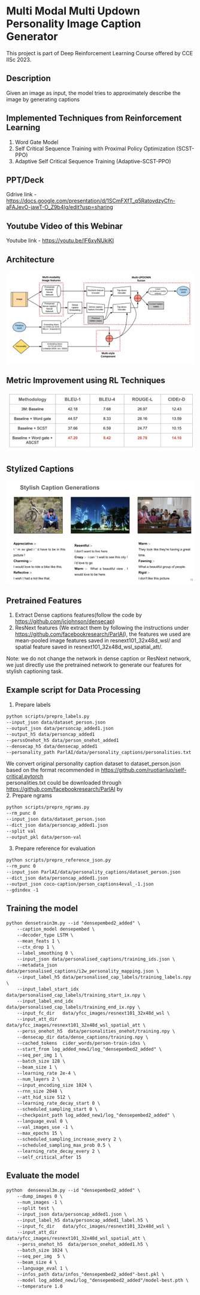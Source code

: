 # Multi Modal Multi Updown Personality Image Caption Generator

This project is part of Deep Reinforcement Learning Course offered by CCE IISc 2023. 

## Description
Given an image as input, the model tries to approximately describe the image by generating captions

## Implemented Techniques from Reinforcement Learning
1. Word Gate Model
2. Self Critical Sequence Training with Proximal Policy Optimization (SCST-PPO)
3. Adaptive Self Critical Sequence Training (Adaptive-SCST-PPO)

## PPT/Deck 
Gdrive link - https://docs.google.com/presentation/d/1SCmFXfT_q5RatovdzyCfn-aFAJevO-jawT-O_Z9b4lg/edit?usp=sharing

## Youtube Video of this Webinar
Youtube link - https://youtu.be/lF6xyNUkiKI

## Architecture 
![Alt text](assets/model_architecture.png?raw=true "Title")

## Metric Improvement using RL Techniques
![Alt text](assets/metrics.png)

## Stylized Captions
![Alt text](assets/captions.png)

## Pretrained Features
1. Extract Dense captions features(follow the code by https://github.com/jcjohnson/densecap)
2. ResNext features (We extract them by following the instructions under https://github.com/facebookresearch/ParlAI), the features we used are mean-pooled image  features saved in resnext101_32x48d_wsl/ and spatial feature saved in resnext101_32x48d_wsl_spatial_att/. 

Note: we do not change the network in dense caption or ResNext network, we just directly use the pretrained network to generate our features for stylish captioning task.

## Example script for Data Processing
1. Prepare labels
```
python scripts/prepro_labels.py 
--input_json data/dataset_person.json 
--output_json data/personcap_added1.json 
--output_h5 data/personcap_added1  
--perssOnehot_h5 data/person_onehot_added1 
--densecap_h5 data/densecap_added1 
--personality_path ParlAI/data/personality_captions/personalities.txt
```
We convert original personality caption dataset to dataset_person.json based on the format recommended in https://github.com/ruotianluo/self-critical.pytorch <br />
personalities.txt could be downloaded through https://github.com/facebookresearch/ParlAI by <br />
2. Prepare ngrams
```
python scripts/prepro_ngrams.py 
--rm_punc 0 
--input_json data/dataset_person.json 
--dict_json data/personcap_added1.json 
--split val 
--output_pkl data/person-val
```

3. Prepare reference for evaluation
```
python scripts/prepro_reference_json.py 
--rm_punc 0 
--input_json ParlAI/data/personality_captions/dataset_person.json 
--dict_json data/personcap_added1.json 
--output_json coco-caption/person_captions4eval_-1.json 
--gdindex -1
```

## Training the model
```
python densetrain3m.py --id "densepembed2_added" \
    --caption_model densepembed \
    --decoder_type LSTM \
    --mean_feats 1 \
    --ctx_drop 1 \
    --label_smoothing 0 \
    --input_json data/personalised_captions/training_ids.json \
    --metadata_json data/personalised_captions/i2w_personality_mapping.json \
    --input_label_h5 data/personalised_cap_labels/training_labels.npy \
    --input_label_start_idx data/personalised_cap_labels/training_start_ix.npy \
    --input_label_end_idx data/personalised_cap_labels/training_end_ix.npy \
    --input_fc_dir   data/yfcc_images/resnext101_32x48d_wsl \
    --input_att_dir  data/yfcc_images/resnext101_32x48d_wsl_spatial_att \
    --perss_onehot_h5  data/personalities_onehot/training.npy \
    --densecap_dir data/dense_captions/training.npy \
    --cached_tokens  cider_words/person-train-idxs \
    --start_from log_added_new1/log_"densepembed2_added" \
    --seq_per_img 1 \
    --batch_size 128 \
    --beam_size 1 \
    --learning_rate 2e-4 \
    --num_layers 2 \
    --input_encoding_size 1024 \
    --rnn_size 2048 \
    --att_hid_size 512 \
    --learning_rate_decay_start 0 \
    --scheduled_sampling_start 0 \
    --checkpoint_path log_added_new1/log_"densepembed2_added" \
    --language_eval 0 \
    --val_images_use -1 \
    --max_epochs 15 \
    --scheduled_sampling_increase_every 2 \
    --scheduled_sampling_max_prob 0.5 \
    --learning_rate_decay_every 2 \
    --self_critical_after 15 

```
## Evaluate the model
```
python  denseeval3m.py --id "densepembed2_added" \
    --dump_images 0 \
    --num_images -1 \
    --split test \
    --input_json data/personcap_added1.json \
    --input_label_h5 data/personcap_added1_label.h5 \
    --input_fc_dir   data/yfcc_images/resnext101_32x48d_wsl \
    --input_att_dir   data/yfcc_images/resnext101_32x48d_wsl_spatial_att \
    --perss_onehot_h5  data/person_onehot_added1.h5 \
    --batch_size 1024 \
    --seq_per_img  5 \
    --beam_size 4 \
    --language_eval 1 \
    --infos_path data/infos_"densepembed2_added"-best.pkl \
    --model log_added_new1/log_"densepembed2_added"/model-best.pth \
    --temperature 1.0 
```
